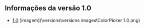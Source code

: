 ## Informações da versão 1.0
- [1.0](/versions)
[imagem](\versions\versions images\ColorPicker 1.0.png)